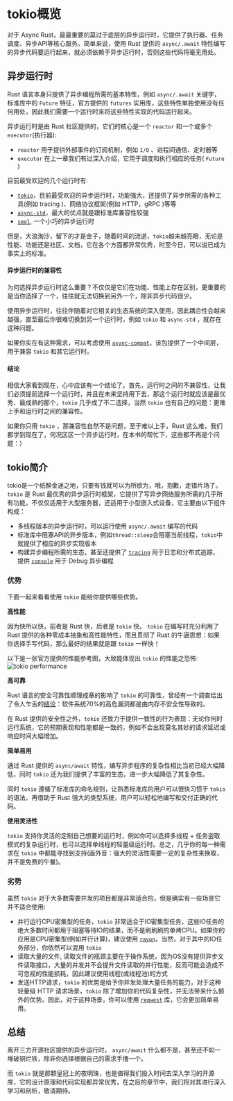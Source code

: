 # tokio概览
对于 Async Rust，最最重要的莫过于底层的异步运行时，它提供了执行器、任务调度、异步API等核心服务。简单来说，使用 Rust 提供的 `async/.await` 特性编写的异步代码要运行起来，就必须依赖于异步运行时，否则这些代码将毫无用处。

## 异步运行时
Rust 语言本身只提供了异步编程所需的基本特性，例如 `async/.await` 关键字，标准库中的 `Future` 特征，官方提供的 `futures` 实用库，这些特性单独使用没有任何用处，因此我们需要一个运行时来将这些特性实现的代码运行起来。

异步运行时是由 Rust 社区提供的，它们的核心是一个 `reactor` 和一个或多个 `executor`(执行器):

- `reactor` 用于提供外部事件的订阅机制，例如 `I/O` 、进程间通信、定时器等
- `executor` 在上一章我们有过深入介绍，它用于调度和执行相应的任务( `Future` )

目前最受欢迎的几个运行时有:

- [`tokio`](https://github.com/tokio-rs/tokio)，目前最受欢迎的异步运行时，功能强大，还提供了异步所需的各种工具(例如 tracing )、网络协议框架(例如 HTTP，gRPC )等等
- [`async-std`](https://github.com/async-rs/async-std)，最大的优点就是跟标准库兼容性较强
- [`smol`](https://github.com/smol-rs/smol), 一个小巧的异步运行时

但是，大浪淘沙，留下的才是金子，随着时间的流逝，`tokio`越来越亮眼，无论是性能、功能还是社区、文档，它在各个方面都异常优秀，时至今日，可以说已成为事实上的标准。

#### 异步运行时的兼容性
为何选择异步运行时这么重要？不仅仅是它们在功能、性能上存在区别，更重要的是当你选择了一个，往往就无法切换到另外一个，除非异步代码很少。

使用异步运行时，往往伴随着对它相关的生态系统的深入使用，因此耦合性会越来越强，直至最后你很难切换到另一个运行时，例如 `tokio` 和 `async-std` ，就存在这种问题。

如果你实在有这种需求，可以考虑使用 [`async-compat`](https://github.com/smol-rs/async-compat)，该包提供了一个中间层，用于兼容 `tokio` 和其它运行时。

#### 结论
相信大家看到现在，心中应该有一个结论了。首先，运行时之间的不兼容性，让我们必须提前选择一个运行时，并且在未来坚持用下去，那这个运行时就应该是最优秀、最成熟的那个，`tokio` 几乎成了不二选择，当然 `tokio` 也有自己的问题：更难上手和运行时之间的兼容性。

如果你只用 `tokio` ，那兼容性自然不是问题，至于难以上手，Rust 这么难，我们都学到现在了，何况区区一个异步运行时，在本书的帮忙下，这些都不再是个问题：）

## tokio简介
tokio是一个纸醉金迷之地，只要有钱就可以为所欲为，哦，抱歉，走错片场了。`tokio` 是 Rust 最优秀的异步运行时框架，它提供了写异步网络服务所需的几乎所有功能，不仅仅适用于大型服务器，还适用于小型嵌入式设备，它主要由以下组件构成：

- 多线程版本的异步运行时，可以运行使用 `async/.await` 编写的代码
- 标准库中阻塞API的异步版本，例如`thread::sleep`会阻塞当前线程，`tokio`中就提供了相应的异步实现版本
- 构建异步编程所需的生态，甚至还提供了 [`tracing`](https://github.com/tokio-rs/tracing) 用于日志和分布式追踪， 提供 [`console`](https://github.com/tokio-rs/console) 用于 Debug 异步编程

### 优势
下面一起来看看使用 `tokio` 能给你提供哪些优势。

**高性能**

因为快所以快，前者是 Rust 快，后者是 `tokio` 快。 `tokio` 在编写时充分利用了 Rust 提供的各种零成本抽象和高性能特性，而且贯彻了 Rust 的牛逼思想：如果你选择手写代码，那么最好的结果就是跟 `tokio` 一样快！

以下是一张官方提供的性能参考图，大致能体现出 `tokio` 的性能之恐怖:
<img alt="tokio performance" src="https://pica.zhimg.com/80/v2-5f5ca10550ec936427c2919191331ae8_1440w.png" class="center"  />

**高可靠**

Rust 语言的安全可靠性顺理成章的影响了 `tokio` 的可靠性，曾经有一个调查给出了令人乍舌的[结论](https://www.zdnet.com/article/microsoft-70-percent-of-all-security-bugs-are-memory-safety-issues/)：软件系统70%的高危漏洞都是由内存不安全性导致的。

在 Rust 提供的安全性之外，`tokio` 还致力于提供一致性的行为表现：无论你何时运行系统，它的预期表现和性能都是一致的，例如不会出现莫名其妙的请求延迟或响应时间大幅增加。

**简单易用**

通过 Rust 提供的 `async/await` 特性，编写异步程序的复杂性相比当初已经大幅降低，同时 `tokio` 还为我们提供了丰富的生态，进一步大幅降低了其复杂性。

同时 `tokio` 遵循了标准库的命名规则，让熟悉标准库的用户可以很快习惯于 `tokio` 的语法，再借助于 Rust 强大的类型系统，用户可以轻松地编写和交付正确的代码。

**使用灵活性**

`tokio` 支持你灵活的定制自己想要的运行时，例如你可以选择多线程 + 任务盗取模式的复杂运行时，也可以选择单线程的轻量级运行时。总之，几乎你的每一种需求在 `tokio` 中都能寻找到支持(画外音：强大的灵活性需要一定的复杂性来换取，并不是免费的午餐)。

### 劣势
虽然 `tokio` 对于大多数需要并发的项目都是非常适合的，但是确实有一些场景它并不适合使用:

- 并行运行CPU密集型的任务，`tokio` 非常适合于IO密集型任务，这些IO任务的绝大多数时间都用于阻塞等待IO的结果，而不是刷刷刷的单烤CPU。如果你的应用是CPU密集型(例如并行计算)，建议使用 [`rayon`](https://github.com/rayon-rs/rayon)，当然，对于其中的IO任务部分，你依然可以混用 `tokio`
- 读取大量的文件, 读取文件的瓶颈主要在于操作系统，因为OS没有提供异步文件读取接口，大量的并发并不会提升文件读取的并行性能，反而可能会造成不可忽视的性能损耗，因此建议使用线程(或线程池)的方式
- 发送HTTP请求，`tokio` 的优势是给予你并发处理大量任务的能力，对于这种轻量级 HTTP 请求场景，`tokio` 除了增加你的代码复杂性，并无法带来什么额外的优势。因此，对于这种场景，你可以使用 [`reqwest`](https://github.com/seanmonstar/reqwest) 库，它会更加简单易用。
  

## 总结
离开三方开源社区提供的异步运行时， `async/await` 什么都不是，甚至还不如一堆破铜烂铁，除非你选择根据自己的需求手撸一个。

而 `tokio` 就是那颗皇冠上的夜明珠，也是值得我们投入时间去深入学习的开源库，它的设计原理和代码实现都异常优秀，在之后的章节中，我们将对其进行深入学习和剖析，敬请期待。